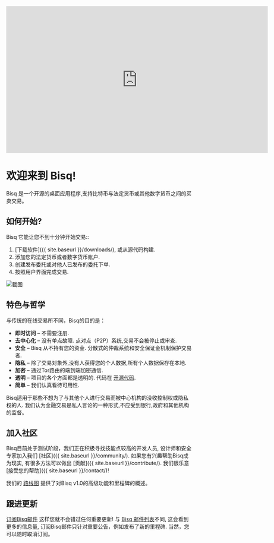 
<iframe src="https://player.vimeo.com/video/113838717" width="704" height="396" frameborder="0" allowfullscreen="allowfullscreen"></iframe>

# 欢迎来到 Bisq!
Bisq 是一个开源的桌面应用程序,支持比特币与法定货币或其他数字货币之间的买卖交易。

## 如何开始?

Bisq 它能让您不到十分钟开始交易::

 1. [下载软件]({{ site.baseurl }}/downloads/), 或从源代码构建.
 2. 添加您的法定货币或者数字货币账户.
 3. 创建发布委托或对他人已发布的委托下单.
 4. 按照用户界面完成交易.

![截图](/images/app-layers1.png)

## 特色与哲学

与传统的在线交易所不同，Bisq的目的是：

 - **即时访问** – 不需要注册.
 - **去中心化** – 没有单点故障. 点对点（P2P）系统,交易不会被停止或审查.
 - **安全** – Bisq 从不持有您的资金. 分散式的仲裁系统和安全保证金机制保护交易者.
 - **隐私** – 除了交易对象外,没有人获得您的个人数据,所有个人数据保存在本地.
 - **加密** – 通过Tor路由的端到端加密通信.
 - **透明** – 项目的各个方面都是透明的. 代码在 [开源代码](https://github.com/bisq-network/exchange).
 - **简单** – 我们认真看待可用性.

Bisq适用于那些不想为了与其他个人进行交易而被中心机构的没收控制权或隐私权的人. 我们认为金融交易是私人言论的一种形式,不应受到银行,政府和其他机构的监督。

## 加入社区

Bisq目前处于测试阶段，我们正在积极寻找技能点较高的开发人员, 设计师和安全专家加入我们 [社区]({{ site.baseurl }}/community/). 如果您有兴趣帮助Bisq成为现实, 有很多方法可以做出 [贡献]({{ site.baseurl }}/contribute/). 我们很乐意 [接受您的帮助]({{ site.baseurl }}/contact/)!

我们的 [路线图](/roadmap/) 提供了对Bisq v1.0的高级功能和里程碑的概述。

## 跟进更新

[订阅Bisq邮件](http://bitsquare.us9.list-manage.com/subscribe?u=fee3c64b1504e7835a98b0ed3&id=dc09b9ca64) 这样您就不会错过任何重要更新! 与 [Bisq 邮件列表](/community/#mailing-list)不同, 这会看到更多的信息量, 订阅Bisq邮件只针对重要公告，例如发布了新的里程碑. 当然，您可以随时取消订阅。
